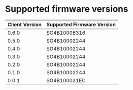 # Supported firmware versions

| Client Version | Supported Firmware Version |
|----------------|------------------|
|0.6.0|SG4B1000B316|
|0.5.0|SG4B10002244|
|0.4.0|SG4B10002244|
|0.3.0|SG4B10002244|
|0.2.0|SG4B10002244|
|0.1.0|SG4B10002244|
|0.0.1|SG4B100021EC|
